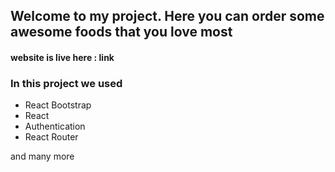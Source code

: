## Welcome to my project. Here you can order some awesome foods that you love most

#### website is live here : link

### In this project we used

- React Bootstrap
- React
- Authentication
- React Router

and many more
